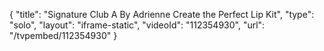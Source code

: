 {
    "title": "Signature Club A By Adrienne Create the Perfect Lip Kit",
    "type": "solo",
    "layout": "iframe-static",
    "videoId": "112354930",
    "url": "\/tvpembed\/112354930"
}